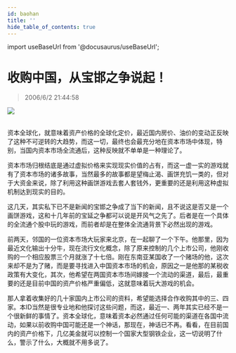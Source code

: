 ```yaml
---
id: baohan
title: ''
hide_table_of_contents: true
---
```


import useBaseUrl from '@docusaurus/useBaseUrl';

# 收购中国，从宝邯之争说起！

> 2006/6/2 21:44:58

<div style={{textAlign: 'center'}}>
<img src={useBaseUrl('/img/economics/baohan/1.gif')} /><br/><br/>
</div>

资本全球化，就意味着资产价格的全球化定价，最近国内房价、油价的变动正反映了这种不可逆转的大趋势，而这一切，最终也会最充分地在资本市场中体现，特别，当国内资本市场全流通后，这种反映就不单单是一种理论了。
 
资本市场归根结底是通过虚拟价格来实现现实价值的占有，而这一虚一实的游戏就有了资本市场的诸多故事，当然最多的故事都是望梅止渴、画饼充饥一类的，但对于大资金来说，除了利用这种画饼游戏去套人套钱外，更重要的还是利用这种虚拟机制达到现实的目的。
 
这几天，其实私下已不是新闻的宝邯之争成了当下的新闻，且不说这是否又是一个画饼游戏，这和十几年前的宝延之争都可以说是开风气之先了。后者是在一个具体的全流通个股中玩的游戏，而前者却是在整体全流通背景下必然出现的游戏。
 
前两天，邻国的一位资本市场大玩家来北京，在一起聊了一个下午。他那里，因为最近文化输出十分牛，现在流行文化概念，除了原来控制的几个上市公司，他刚收购的一个相应股票三个月就涨了十七倍。刚在东南亚某国收了一个赌场的他，这次来却不是为了赌，而是要寻找进入中国资本市场的机会，原因之一是他那的某税收政策有大变化，其次，他希望在两国资本市场间嫁接一个流动的渠道，最后，最重要的还是目前中国的资产价格严重偏低，这就意味着玩大游戏的机会。
 
 那人拿着收集好的几十家国内上市公司的资料，希望能选择合作收购其中的三、四家。本ID当然是很专业地和他探讨这些问题，而这，最近一、两年其实已经不是一个很新鲜的事情了。资本全球化，意味着资本必然通过任何可能的渠道在各国中流动，如果以前收购中国可能还是一个神话，那现在，神话已不再。看看，在目前国内的资产价格下，几亿美金就可以控制一个国家大型钢铁企业，这一切说明了什么，警示了什么，大概就不用多说了。